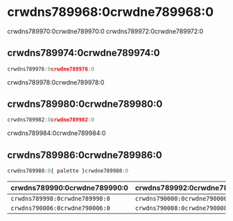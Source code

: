 # crwdns789968:0crwdne789968:0

<p class="description">crwdns789970:0crwdne789970:0 crwdns789972:0crwdne789972:0</p>

## crwdns789974:0crwdne789974:0

```jsx
crwdns789976:0crwdne789976:0
```

crwdns789978:0crwdne789978:0

## crwdns789980:0crwdne789980:0

```jsx
crwdns789982:0crwdne789982:0
```

crwdns789984:0crwdne789984:0

## crwdns789986:0crwdne789986:0

```js
crwdns789988:0{ palette }crwdne789988:0
```

| crwdns789990:0crwdne789990:0   | crwdns789992:0crwdne789992:0   | crwdns789994:0crwdne789994:0   | crwdns789996:0crwdne789996:0   |
|:------------------------------ |:------------------------------ |:------------------------------ |:------------------------------ |
| `crwdns789998:0crwdne789998:0` | `crwdns790000:0crwdne790000:0` | `crwdns790002:0crwdne790002:0` | `crwdns790004:0crwdne790004:0` |
| `crwdns790006:0crwdne790006:0` | `crwdns790008:0crwdne790008:0` | `crwdns790010:0crwdne790010:0` | `crwdns790012:0crwdne790012:0` |
